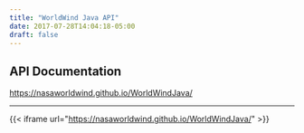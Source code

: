 ```yaml
---
title: "WorldWind Java API"
date: 2017-07-28T14:04:18-05:00
draft: false
---
```


## API Documentation

https://nasaworldwind.github.io/WorldWindJava/

---

{{< iframe url="https://nasaworldwind.github.io/WorldWindJava/" >}}
